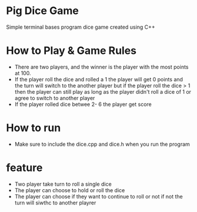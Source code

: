 # Pig Dice Game

Simple terminal bases program dice game created using C++

# How to Play & Game Rules
* There are two players, and the winner is the player with the most points at 100.
* If the player roll the dice and rolled a 1 the player will get 0 points and the turn will switch to the another player but if the player roll the dice > 1 then the player can still play as long as the player didn't roll a dice of 1 or agree to switch to another player
* If the player rolled dice betwee 2- 6 the player get score

# How to run
* Make sure to include the dice.cpp and dice.h when you run the program

# feature
* Two player take turn to roll a single dice
* The player can choose to hold or roll the dice
* The player can choose if they want to continue to roll or not if not the turn will siwthc to another playrer


